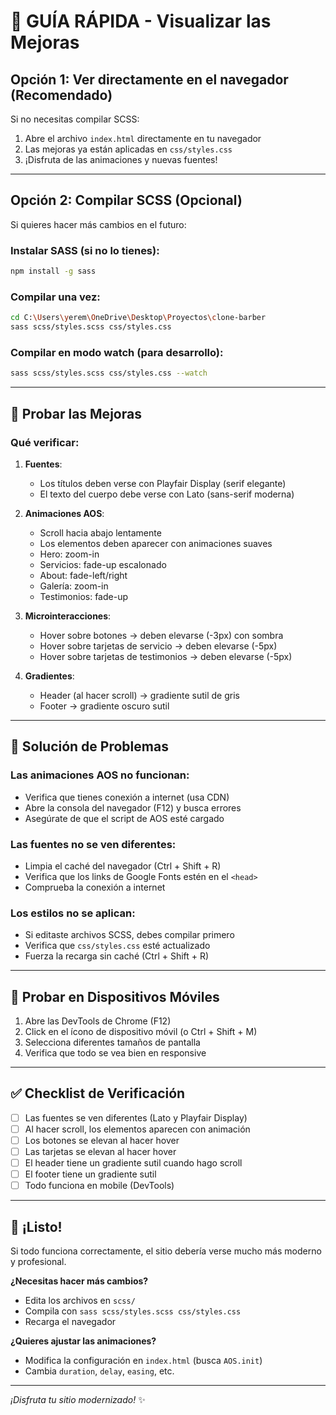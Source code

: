 # 🚀 GUÍA RÁPIDA - Visualizar las Mejoras

## Opción 1: Ver directamente en el navegador (Recomendado)

Si no necesitas compilar SCSS:

1. Abre el archivo `index.html` directamente en tu navegador
2. Las mejoras ya están aplicadas en `css/styles.css`
3. ¡Disfruta de las animaciones y nuevas fuentes!

---

## Opción 2: Compilar SCSS (Opcional)

Si quieres hacer más cambios en el futuro:

### Instalar SASS (si no lo tienes):

```bash
npm install -g sass
```

### Compilar una vez:

```bash
cd C:\Users\yerem\OneDrive\Desktop\Proyectos\clone-barber
sass scss/styles.scss css/styles.css
```

### Compilar en modo watch (para desarrollo):

```bash
sass scss/styles.scss css/styles.css --watch
```

---

## 🧪 Probar las Mejoras

### Qué verificar:

1. **Fuentes**:
   - Los títulos deben verse con Playfair Display (serif elegante)
   - El texto del cuerpo debe verse con Lato (sans-serif moderna)

2. **Animaciones AOS**:
   - Scroll hacia abajo lentamente
   - Los elementos deben aparecer con animaciones suaves
   - Hero: zoom-in
   - Servicios: fade-up escalonado
   - About: fade-left/right
   - Galería: zoom-in
   - Testimonios: fade-up

3. **Microinteracciones**:
   - Hover sobre botones → deben elevarse (-3px) con sombra
   - Hover sobre tarjetas de servicio → deben elevarse (-5px)
   - Hover sobre tarjetas de testimonios → deben elevarse (-5px)

4. **Gradientes**:
   - Header (al hacer scroll) → gradiente sutil de gris
   - Footer → gradiente oscuro sutil

---

## 🐛 Solución de Problemas

### Las animaciones AOS no funcionan:
- Verifica que tienes conexión a internet (usa CDN)
- Abre la consola del navegador (F12) y busca errores
- Asegúrate de que el script de AOS esté cargado

### Las fuentes no se ven diferentes:
- Limpia el caché del navegador (Ctrl + Shift + R)
- Verifica que los links de Google Fonts estén en el `<head>`
- Comprueba la conexión a internet

### Los estilos no se aplican:
- Si editaste archivos SCSS, debes compilar primero
- Verifica que `css/styles.css` esté actualizado
- Fuerza la recarga sin caché (Ctrl + Shift + R)

---

## 📱 Probar en Dispositivos Móviles

1. Abre las DevTools de Chrome (F12)
2. Click en el ícono de dispositivo móvil (o Ctrl + Shift + M)
3. Selecciona diferentes tamaños de pantalla
4. Verifica que todo se vea bien en responsive

---

## ✅ Checklist de Verificación

- [ ] Las fuentes se ven diferentes (Lato y Playfair Display)
- [ ] Al hacer scroll, los elementos aparecen con animación
- [ ] Los botones se elevan al hacer hover
- [ ] Las tarjetas se elevan al hacer hover
- [ ] El header tiene un gradiente sutil cuando hago scroll
- [ ] El footer tiene un gradiente sutil
- [ ] Todo funciona en mobile (DevTools)

---

## 🎉 ¡Listo!

Si todo funciona correctamente, el sitio debería verse mucho más moderno y profesional.

**¿Necesitas hacer más cambios?**
- Edita los archivos en `scss/`
- Compila con `sass scss/styles.scss css/styles.css`
- Recarga el navegador

**¿Quieres ajustar las animaciones?**
- Modifica la configuración en `index.html` (busca `AOS.init`)
- Cambia `duration`, `delay`, `easing`, etc.

---

*¡Disfruta tu sitio modernizado!* ✨
